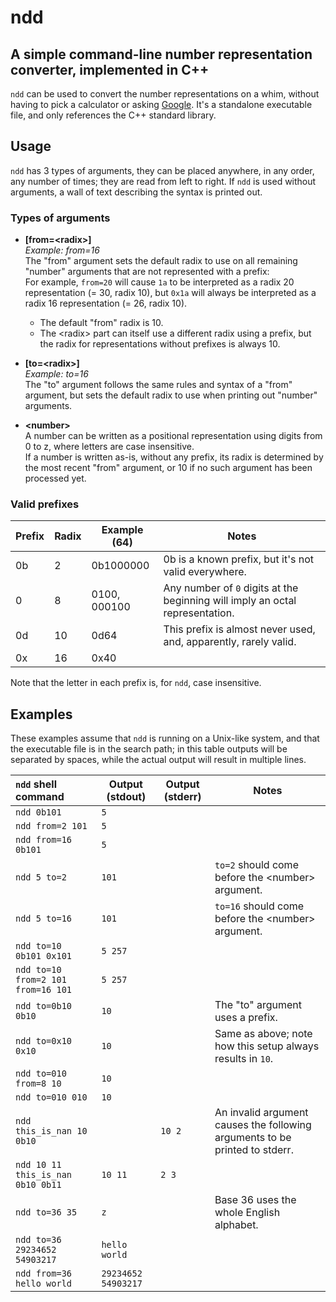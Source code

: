 <!-- This markdown document uses <br/> tags instead of double spaces,
   - because some editors (I'm looking at you, Visual Studio Code)
   - either remove all trailing whitespaces on save or none at all.
   - Modifying the document using double spaces instead of <br/>
   - *will* cause the file to brick at some point. -->

# ndd

## A simple command-line number representation converter, implemented in C++

`ndd` can be used to convert the number representations on a whim, without having to pick a calculator or asking [Google](https://duckduckgo.com/). It's a standalone executable file, and only references the C++ standard library.

## Usage

`ndd` has 3 types of arguments, they can be placed anywhere, in any order, any number
of times; they are read from left to right. If `ndd` is used without arguments, a wall of text describing the syntax is printed out.

### Types of arguments

- **\[from=\<radix\>\]** <br/>
  *Example: from=16* <br/>
  The "from" argument sets the default radix to use on all remaining "number"
  arguments that are not represented with a prefix: <br/>
  For example, `from=20` will cause `1a` to be interpreted as a radix 20
  representation (= 30, radix 10), but `0x1a` will always be interpreted as a
  radix 16 representation (= 26, radix 10). <br/>
  - The default "from" radix is 10.
  - The \<radix\> part can itself use a different radix using a prefix, but the
    radix for representations without prefixes is always 10.

- **\[to=\<radix\>\]** <br/>
  *Example: to=16* <br/>
  The "to" argument follows the same rules and syntax of a "from" argument, but sets the
  default radix to use when printing out "number" arguments.

- **\<number\>** <br/>
  A number can be written as a positional representation using digits from 0 to z, where
  letters are case insensitive. <br/>
  If a number is written as-is, without any prefix, its radix is determined by the most
  recent "from" argument, or 10 if no such argument has been processed yet.

### Valid prefixes

| Prefix | Radix | Example (64) | Notes |
|---|:---|---|---|
| 0b | 2 | 0b1000000 | 0b is a known prefix, but it's not valid everywhere. |
| 0 | 8 | 0100, 000100 | Any number of `0` digits at the beginning will imply an octal representation. |
| 0d | 10 | 0d64 | This prefix is almost never used, and, apparently, rarely valid. |
| 0x | 16 | 0x40 | |

Note that the letter in each prefix is, for `ndd`, case insensitive.

## Examples

These examples assume that `ndd` is running on a Unix-like system, and that
the executable file is in the search path; in this table outputs will be
separated by spaces, while the actual output will result in multiple lines.

| `ndd` shell command | Output (stdout) | Output (stderr) | Notes |
|:---|---|---|---|
| `ndd 0b101` | `5` | | |
| `ndd from=2 101` | `5` | | |
| `ndd from=16 0b101` | `5` | | |
| `ndd 5 to=2` | `101` | | `to=2` should come before the \<number\> argument. |
| `ndd 5 to=16` | `101` | | `to=16` should come before the \<number\> argument. |
| `ndd to=10 0b101 0x101` | `5 257` | | |
| `ndd to=10 from=2 101 from=16 101` | `5 257` | | |
| `ndd to=0b10 0b10` | `10` | | The "to" argument uses a prefix. |
| `ndd to=0x10 0x10` | `10` | | Same as above; note how this setup always results in `10`. |
| `ndd to=010 from=8 10` | `10` | | |
| `ndd to=010 010` | `10` | | |
| `ndd this_is_nan 10 0b10` | | `10 2` | An invalid argument causes the following arguments to be printed to stderr. |
| `ndd 10 11 this_is_nan 0b10 0b11` | `10 11` | `2 3` | |
| `ndd to=36 35` | `z` | | Base 36 uses the whole English alphabet. |
| `ndd to=36 29234652 54903217` | `hello world` | | |
| `ndd from=36 hello world` | `29234652 54903217` | | |
